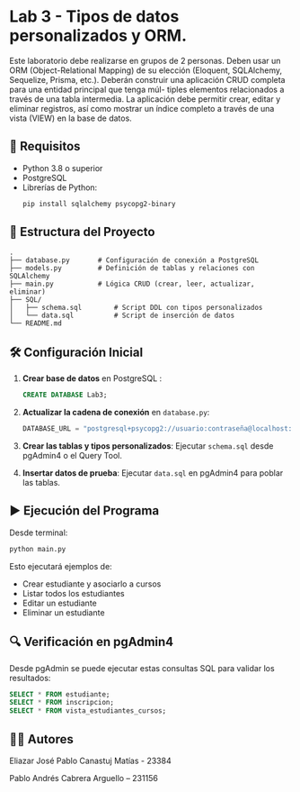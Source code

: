 # Lab 3 - Tipos de datos personalizados y ORM.

Este laboratorio debe realizarse en grupos de 2 personas.
Deben usar un ORM (Object-Relational Mapping) de su elección (Eloquent, SQLAlchemy,
Sequelize, Prisma, etc.).
Deberán construir una aplicación CRUD completa para una entidad principal que tenga múl-
tiples elementos relacionados a través de una tabla intermedia.
La aplicación debe permitir crear, editar y eliminar registros, así como mostrar un índice
completo a través de una vista (VIEW) en la base de datos.

## 🔧 Requisitos

- Python 3.8 o superior
- PostgreSQL 
- Librerías de Python:
  ```bash
  pip install sqlalchemy psycopg2-binary
  ```

## 📁 Estructura del Proyecto

```
.
├── database.py       # Configuración de conexión a PostgreSQL
├── models.py         # Definición de tablas y relaciones con SQLAlchemy
├── main.py           # Lógica CRUD (crear, leer, actualizar, eliminar)
├── SQL/
│   ├── schema.sql        # Script DDL con tipos personalizados
│   └── data.sql          # Script de inserción de datos
└── README.md
```

## 🛠️ Configuración Inicial

1. **Crear base de datos** en PostgreSQL :
   ```sql
   CREATE DATABASE Lab3;
   ```

2. **Actualizar la cadena de conexión** en `database.py`:
   ```python
   DATABASE_URL = "postgresql+psycopg2://usuario:contraseña@localhost:5432/Lab3"
   ```

3. **Crear las tablas y tipos personalizados**:
   Ejecutar `schema.sql` desde pgAdmin4 o el Query Tool.

4. **Insertar datos de prueba**:
   Ejecutar `data.sql` en pgAdmin4 para poblar las tablas.

## ▶️ Ejecución del Programa

Desde terminal:

```bash
python main.py
```

Esto ejecutará ejemplos de:
- Crear estudiante y asociarlo a cursos
- Listar todos los estudiantes
- Editar un estudiante
- Eliminar un estudiante


## 🔍 Verificación en pgAdmin4

Desde pgAdmin se puede ejecutar estas consultas SQL para validar los resultados:

```sql
SELECT * FROM estudiante;
SELECT * FROM inscripcion;
SELECT * FROM vista_estudiantes_cursos;
```

## 👨‍💻 Autores

Eliazar José Pablo Canastuj Matías - 23384 

Pablo Andrés Cabrera Arguello – 231156 
